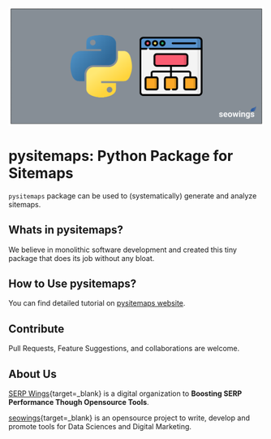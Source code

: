 ![pysitemaps feature image](img/feature-image.png)

# pysitemaps: Python Package for Sitemaps

``pysitemaps`` package can be used to (systematically) generate and analyze sitemaps.

## Whats in pysitemaps?

We believe in monolithic software development and created this tiny package that does its job without any bloat. 

## How to Use pysitemaps?

You can find detailed tutorial on [pysitemaps website](https://pysitemaps.pages.dev).

## Contribute

Pull Requests, Feature Suggestions, and collaborations are welcome.
## About Us

[SERP Wings](https://www.serpwings.com){target=_blank} is a digital organization to **Boosting SERP Performance Though Opensource Tools**.

[seowings](https://www.seowings.org){target=_blank} is an opensource project to write, develop and promote tools for Data Sciences and Digital Marketing.